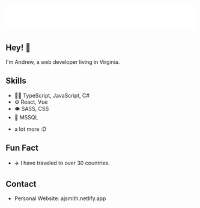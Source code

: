 <h1 align="center">
  <img src="https://github.com/ajsmith421/ajsmith421/blob/main/name.svg" alt="Andrew Smith" />
</h1>

## Hey! 👋
I'm Andrew, a web developer living in Virginia.

## Skills
- 👨‍💻 TypeScript, JavaScript, C#
- ⚙️ React, Vue
- 👁️ SASS, CSS
- 💽 MSSQL
+ a lot more :D

## Fun Fact
- ✈️ I have traveled to over 30 countries. 

## Contact
- Personal Website: ajsmith.netlify.app
